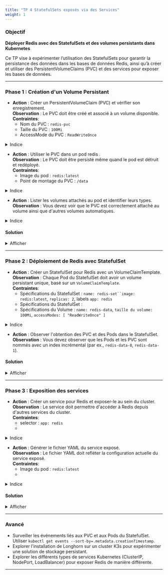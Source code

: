 ```yaml
---
title: "TP 4 StatefulSets exposés via des Services"
weight: 1
---
```


### Objectif

**Déployer Redis avec des StatefulSets et des volumes persistants dans Kubernetes**

Ce TP vise à expérimenter l’utilisation des StatefulSets pour garantir la persistance des données dans les bases de données Redis, ainsi qu’à créer et utiliser des PersistentVolumeClaims (PVC) et des services pour exposer les bases de données.

---

### Phase 1 : Création d'un Volume Persistant

- **Action** : Créer un PersistentVolumeClaim (PVC) et vérifier son enregistrement.  
  **Observation** : Le PVC doit être créé et associé à un volume disponible.  
  **Contraintes**:
  - Nom du PVC : `redis-pvc`
  - Taille du PVC : `100Mi`
  - AccessMode du PVC : `ReadWriteOnce`

<details><summary>Indice</summary>

Voir la <a href="https://kubernetes.io/docs/tasks/configure-pod-container/configure-persistent-volume-storage/#create-a-persistentvolume" target="_blank">documentation officielle</a>.  <br />
Utiliser `kubectl apply -f <pvc.yaml>` pour créer le PVC et `kubectl get pvc` pour vérifier sa création.

</details>

- **Action** : Utiliser le PVC dans un pod redis .  
  **Observation** : Le PVC doit être persisté même quand le pod est détruit et redéployé.  
  **Contraintes**:
  - Image du pod : `redis:latest`
  - Point de montage du PVC : `/data`

<details><summary>Indice</summary>

Utiliser un `volume` de type `persistentVolumeClaim` et montez le avec un`volumeMount`.
Utilisez `redis-cli SET KEY VALUE` et `redis-cli GET KEY VALUE` dans un exec pour vérifier la persistance.

</details>

- **Action** : Lister les volumes attachés au pod et identifier leurs types.  
  **Observation** : Vous devez voir que le PVC est correctement attaché au volume ainsi que d'autres volumes automatiques.  

<details><summary>Indice</summary>

Utiliser `kubectl describe ` pour lister les volumes du pod .

</details>


#### Solution 


<details><summary>Afficher</summary>


- **Créer un PersistentVolumeClaim (PVC) et vérifier son enregistrement** : `kubectl apply -f <pvc.yaml>`, vérifier avec `kubectl get pvc`.

```yaml 
apiVersion: v1
kind: PersistentVolumeClaim
metadata:
  name: redis-pvc
spec:
  accessModes:
    - ReadWriteOnce
  resources:
    requests:
      storage: 100Mi
```

- **Utiliser le PVC dans un pod** : 

```yaml
apiVersion: v1
kind: Pod
metadata:
  name: redis-pod
spec:
  containers:
  - name: redis
    image: redis:latest
    volumeMounts:
    - name: redis-storage
      mountPath: /data
  volumes:
  - name: redis-storage
    persistentVolumeClaim:
      claimName: redis-pvc
```

</details>

---

### Phase 2 : Déploiement de Redis avec StatefulSet

- **Action** : Créer un StatefulSet pour Redis avec un VolumeClaimTemplate.  
  **Observation** : Chaque Pod du StatefulSet doit avoir un volume persistant unique, basé sur un `VolumeClaimTemplate`.  
  **Contraintes**:
  - Spécifications du StatefulSet : `name: redis-set``image: redis:latest`, `replicas: 2`, labels `app: redis`
  - Spécifications du StatefulSet : 
  - Spécifications du Volume : `name: redis-data`, `taille du volume: 100Mi`, `accessModes: [ "ReadWriteOnce" ]`

<details><summary>Indice</summary>

Voir <a href="https://kubernetes.io/docs/concepts/workloads/controllers/statefulset/#components" target="_blank">la documentation officielle.</a><br/> 
Configurer le `VolumeClaimTemplate` dans le fichier YAML du StatefulSet. Utiliser `kubectl apply -f <statefulset.yaml>` et `kubectl get pvc` pour observer les PVC créés.

</details>

- **Action** : Observer l'obtention des PVC et des Pods dans le StatefulSet.  
  **Observation** : Vous devez observer que les Pods et les PVC sont nommés avec un index incrémental (par ex., `redis-data-0`, `redis-data-1`).  


#### Solution 


<details><summary>Afficher</summary>


- **Créer un StatefulSet pour Redis avec un VolumeClaimTemplate** :

```yaml
apiVersion: apps/v1
kind: StatefulSet
metadata:
  name: redis-set
spec:
  serviceName: "redis"
  replicas: 3
  selector:
    matchLabels:
      app: redis
  template:
    metadata:
      labels:
        app: redis
    spec:
      containers:
      - name: redis
        image: redis
        volumeMounts:
        - name: redis-data
          mountPath: /data
  volumeClaimTemplates:
  - metadata:
      name: redis-data
    spec:
      accessModes: [ "ReadWriteOnce" ]
      resources:
        requests:
          storage: 100Mi
```

</details>


---

### Phase 3 : Exposition des services

- **Action** : Créer un service pour Redis et exposer-le au sein du cluster.  
  **Observation** : Le service doit permettre d'accéder à Redis depuis d'autres services du cluster.  
  **Contraintes**:
  - selector : `app: redis`
  - 


<details><summary>Indice</summary>

Utiliser `kubectl expose statefulset <statefulset_name> --port=<port>` pour exposer Redis.

</details>

- **Action** : Générer le fichier YAML du service exposé.  
  **Observation** : Le fichier YAML doit refléter la configuration actuelle du service exposé.  
  **Contraintes**:
  - Image du pod : `redis:latest`
  - 


<details><summary>Indice</summary>

Utiliser `kubectl get svc <service_name> -o yaml` pour afficher la configuration en YAML.

</details>


#### Solution 


<details><summary>Afficher</summary>



- **Exposer Redis avec un service** :

```yaml
apiVersion: v1
kind: Service
metadata:
  name: redis-service
spec:
  selector:
    app: redis
  ports:
  - protocol: TCP
    port: 6379
    targetPort: 6379
  type: ClusterIP
```

</details>

---

### Avancé 

- Surveiller les événements liés aux PVC et aux Pods du StatefulSet. Utiliser `kubectl get events --sort-by=.metadata.creationTimestamp`.
- Explorer l’installation de Longhorn sur un cluster K3s pour expérimenter une solution de stockage persistant.
- Explorer les différents types de services Kubernetes (ClusterIP, NodePort, LoadBalancer) pour exposer Redis de manière différente.

---
  